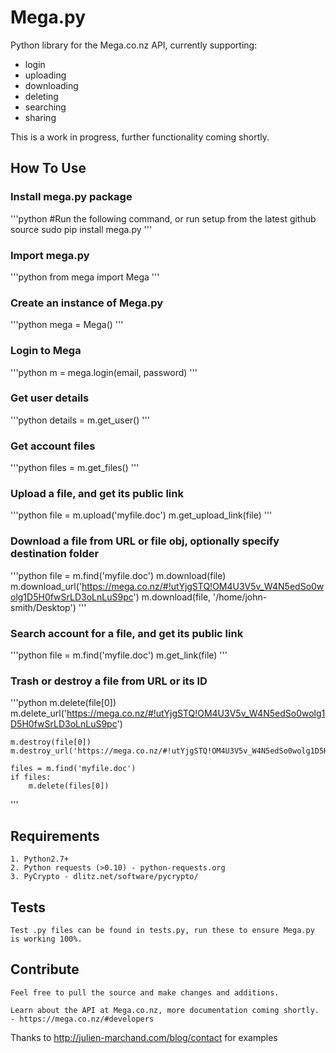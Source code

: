 # Mega.py

Python library for the Mega.co.nz API, currently supporting:
 - login
 - uploading
 - downloading
 - deleting
 - searching
 - sharing

This is a work in progress, further functionality coming shortly.

## How To Use

### Install mega.py package
'''python
    #Run the following command, or run setup from the latest github source
    sudo pip install mega.py
'''
### Import mega.py
'''python
    from mega import Mega
'''
### Create an instance of Mega.py
'''python
    mega = Mega()
'''
### Login to Mega
'''python
    m = mega.login(email, password)
'''
### Get user details
'''python
    details = m.get_user()
'''
### Get account files
'''python
    files = m.get_files()
'''
### Upload a file, and get its public link
'''python
    file = m.upload('myfile.doc')
    m.get_upload_link(file)
'''
### Download a file from URL or file obj, optionally specify destination folder
'''python
    file = m.find('myfile.doc')
    m.download(file)
    m.download_url('https://mega.co.nz/#!utYjgSTQ!OM4U3V5v_W4N5edSo0wolg1D5H0fwSrLD3oLnLuS9pc')
    m.download(file, '/home/john-smith/Desktop')
'''
### Search account for a file, and get its public link
'''python
    file = m.find('myfile.doc')
    m.get_link(file)
'''
### Trash or destroy a file from URL or its ID
'''python
    m.delete(file[0])
    m.delete_url('https://mega.co.nz/#!utYjgSTQ!OM4U3V5v_W4N5edSo0wolg1D5H0fwSrLD3oLnLuS9pc')

    m.destroy(file[0])
    m.destroy_url('https://mega.co.nz/#!utYjgSTQ!OM4U3V5v_W4N5edSo0wolg1D5H0fwSrLD3oLnLuS9pc')

    files = m.find('myfile.doc')
    if files:
        m.delete(files[0])
'''
## Requirements

    1. Python2.7+
    2. Python requests (>0.10) - python-requests.org
    3. PyCrypto - dlitz.net/software/pycrypto/

## Tests

    Test .py files can be found in tests.py, run these to ensure Mega.py is working 100%.

## Contribute

    Feel free to pull the source and make changes and additions.

    Learn about the API at Mega.co.nz, more documentation coming shortly.
    - https://mega.co.nz/#developers



Thanks to http://julien-marchand.com/blog/contact for examples



